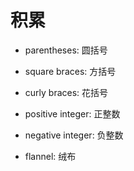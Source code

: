 # 积累

* parentheses: 圆括号
* square braces: 方括号
* curly braces: 花括号

* positive integer: 正整数
* negative integer: 负整数

* flannel: 绒布
